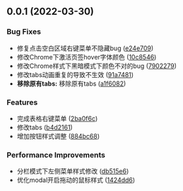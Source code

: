 ## 0.0.1 (2022-03-30)


### Bug Fixes

* 修复点击空白区域右键菜单不隐藏bug ([e24e709](https://gitee.com/thunur/naive-admin/commits/e24e709083b7be1e649c1d403ce685e5f0bc502b))
* 修改Chrome下激活页签hover字体颜色 ([10c8546](https://gitee.com/thunur/naive-admin/commits/10c8546485c0c06fd905036382b0831d2b5a3862))
* 修改Chrome样式下黑暗模式下颜色不对的bug ([7902279](https://gitee.com/thunur/naive-admin/commits/7902279625a07932f9df3436f0a3b62e0046821a))
* 修改tabs动画重复的导致不生效 ([91a7481](https://gitee.com/thunur/naive-admin/commits/91a748159130632f3a2440755d4e0cf72134dff5))
* **移除原有tabs:** 移除原有tabs ([a1f6082](https://gitee.com/thunur/naive-admin/commits/a1f6082556a4ba5ee4f411302f038df581b6b084))


### Features

* 完成表格右键菜单 ([2ba0f6c](https://gitee.com/thunur/naive-admin/commits/2ba0f6c800280a1125abcc609399ade343ab6522))
* 修改tabs ([b4d2161](https://gitee.com/thunur/naive-admin/commits/b4d2161f773ebe402318eade370962c9be0ad346))
* 增加按钮样式调整 ([884bc68](https://gitee.com/thunur/naive-admin/commits/884bc683ba7d33d66b03c59215c83e67d80dff82))


### Performance Improvements

* 分栏模式下左侧菜单样式修改 ([db515e6](https://gitee.com/thunur/naive-admin/commits/db515e6a67db80db477c95c49f304ec0c6dc78ab))
* 优化modal开启拖动的鼠标样式 ([1424dd6](https://gitee.com/thunur/naive-admin/commits/1424dd67f0d8368facafbeb56e7601f1cfe012c1))



